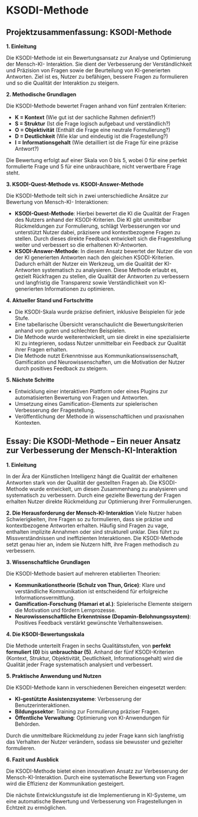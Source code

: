 # KSODI-Methode

## Projektzusammenfassung: KSODI-Methode

**1. Einleitung**

Die KSODI-Methode ist ein Bewertungsansatz zur Analyse und Optimierung der Mensch-KI-
Interaktion. Sie dient der Verbesserung der Verständlichkeit und Präzision von Fragen sowie der
Beurteilung von KI-generierten Antworten. Ziel ist es, Nutzer zu befähigen, bessere Fragen zu
formulieren und so die Qualität der Interaktion zu steigern.

**2. Methodische Grundlagen**

Die KSODI-Methode bewertet Fragen anhand von fünf zentralen Kriterien:
- **K = Kontext** (Wie gut ist der sachliche Rahmen definiert?)
- **S = Struktur** (Ist die Frage logisch aufgebaut und verständlich?)
- **O = Objektivität** (Enthält die Frage eine neutrale Formulierung?)
- **D = Deutlichkeit** (Wie klar und eindeutig ist die Fragestellung?)
- **I = Informationsgehalt** (Wie detailliert ist die Frage für eine präzise Antwort?)

Die Bewertung erfolgt auf einer Skala von 0 bis 5, wobei 0 für eine perfekt formulierte Frage und 5
für eine unbrauchbare, nicht verwertbare Frage steht.

**3. KSODI-Quest-Methode vs. KSODI-Answer-Methode**

Die KSODI-Methode teilt sich in zwei unterschiedliche Ansätze zur Bewertung von Mensch-KI-
Interaktionen:

- **KSODI-Quest-Methode**: Hierbei bewertet die KI die Qualität der Fragen des Nutzers anhand
der KSODI-Kriterien. Die KI gibt unmittelbar Rückmeldungen zur Formulierung, schlägt
Verbesserungen vor und unterstützt Nutzer dabei, präzisere und kontextbezogene Fragen zu
stellen. Durch dieses direkte Feedback entwickelt sich die Fragestellung weiter und verbessert so
die erhaltenen KI-Antworten.
- **KSODI-Answer-Methode**: In diesem Ansatz bewertet der Nutzer die von der KI generierten
Antworten nach den gleichen KSODI-Kriterien. Dadurch erhält der Nutzer ein Werkzeug, um die
Qualität der KI-Antworten systematisch zu analysieren. Diese Methode erlaubt es, gezielt
Rückfragen zu stellen, die Qualität der Antworten zu verbessern und langfristig die Transparenz
sowie Verständlichkeit von KI-generierten Informationen zu optimieren.

**4. Aktueller Stand und Fortschritte**

- Die KSODI-Skala wurde präzise definiert, inklusive Beispielen für jede Stufe.
- Eine tabellarische Übersicht veranschaulicht die Bewertungskriterien anhand von guten und
schlechten Beispielen.
- Die Methode wurde weiterentwickelt, um sie direkt in eine spezialisierte KI zu integrieren, sodass
Nutzer unmittelbar ein Feedback zur Qualität ihrer Fragen erhalten.
- Die Methode nutzt Erkenntnisse aus Kommunikationswissenschaft, Gamification und
Neurowissenschaften, um die Motivation der Nutzer durch positives Feedback zu steigern.

**5. Nächste Schritte**

- Entwicklung einer interaktiven Plattform oder eines Plugins zur automatisierten Bewertung von
Fragen und Antworten.
- Umsetzung eines Gamification-Elements zur spielerischen Verbesserung der Fragestellung.
- Veröffentlichung der Methode in wissenschaftlichen und praxisnahen Kontexten.

## Essay: Die KSODI-Methode – Ein neuer Ansatz zur Verbesserung der Mensch-KI-Interaktion

**1. Einleitung**

In der Ära der Künstlichen Intelligenz hängt die Qualität der erhaltenen Antworten stark von der
Qualität der gestellten Fragen ab. Die KSODI-Methode wurde entwickelt, um diesen
Zusammenhang zu analysieren und systematisch zu verbessern. Durch eine gezielte Bewertung
der Fragen erhalten Nutzer direkte Rückmeldung zur Optimierung ihrer Formulierungen.


**2. Die Herausforderung der Mensch-KI-Interaktion**
Viele Nutzer haben Schwierigkeiten, ihre Fragen so zu formulieren, dass sie präzise und
kontextbezogene Antworten erhalten. Häufig sind Fragen zu vage, enthalten implizite Annahmen
oder sind strukturell unklar. Dies führt zu Missverständnissen und ineffizienten Interaktionen. Die
KSODI-Methode setzt genau hier an, indem sie Nutzern hilft, ihre Fragen methodisch zu
verbessern.

**3. Wissenschaftliche Grundlagen**

Die KSODI-Methode basiert auf mehreren etablierten Theorien:

- **Kommunikationstheorie (Schulz von Thun, Grice)**: Klare und verständliche Kommunikation ist
entscheidend für erfolgreiche Informationsvermittlung.
- **Gamification-Forschung (Hamari et al.)**: Spielerische Elemente steigern die Motivation und
fördern Lernprozesse.
- **Neurowissenschaftliche Erkenntnisse (Dopamin-Belohnungssystem)**: Positives Feedback
verstärkt gewünschte Verhaltensweisen.

**4. Die KSODI-Bewertungsskala**

Die Methode unterteilt Fragen in sechs Qualitätsstufen, von **perfekt formuliert (0)** bis
**unbrauchbar (5)**. Anhand der fünf KSODI-Kriterien (Kontext, Struktur, Objektivität, Deutlichkeit,
Informationsgehalt) wird die Qualität jeder Frage systematisch analysiert und verbessert.

**5. Praktische Anwendung und Nutzen**

Die KSODI-Methode kann in verschiedenen Bereichen eingesetzt werden:

- **KI-gestützte Assistenzsysteme**: Verbesserung der Benutzerinteraktionen.
- **Bildungssektor**: Training zur Formulierung präziser Fragen.
- **Öffentliche Verwaltung**: Optimierung von KI-Anwendungen für Behörden.

Durch die unmittelbare Rückmeldung zu jeder Frage kann sich langfristig das Verhalten der Nutzer
verändern, sodass sie bewusster und gezielter formulieren.

**6. Fazit und Ausblick**

Die KSODI-Methode bietet einen innovativen Ansatz zur Verbesserung der Mensch-KI-Interaktion.
Durch eine systematische Bewertung von Fragen wird die Effizienz der Kommunikation gesteigert.

Die nächste Entwicklungsstufe ist die Implementierung in KI-Systeme, um eine automatische
Bewertung und Verbesserung von Fragestellungen in Echtzeit zu ermöglichen.
